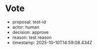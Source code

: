 # Vote
- proposal: test-id
- actor: human
- decision: approve
- reason: test reason
- timestamp: 2025-10-10T14:59:08.434Z
